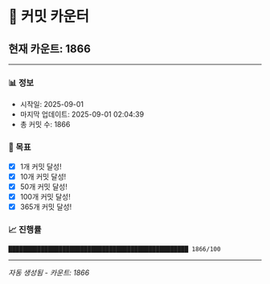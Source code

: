 # 🔢 커밋 카운터

## 현재 카운트: 1866

---

### 📊 정보
- 시작일: 2025-09-01
- 마지막 업데이트: 2025-09-01 02:04:39
- 총 커밋 수: 1866

### 🎯 목표
- [x] 1개 커밋 달성!
- [x] 10개 커밋 달성!
- [x] 50개 커밋 달성!
- [x] 100개 커밋 달성!
- [x] 365개 커밋 달성!

### 📈 진행률
```
██████████████████████████████████████████████████ 1866/100
```

---
*자동 생성됨 - 카운트: 1866*
